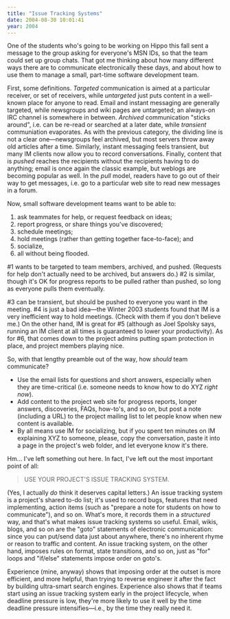```yaml
---
title: "Issue Tracking Systems"
date: 2004-08-30 10:01:41
year: 2004
---
```

One of the students who's going to be working on Hippo this fall sent a message to the group asking for everyone's MSN IDs, so that the team could set up group chats.  That got me thinking about how many different ways there are to communicate electronically these days, and about how to use them to manage a small, part-time software development team.

First, some definitions.  <em>Targeted</em> communication is aimed at a particular receiver, or set of receivers, while <em>untargeted</em> just puts content in a well-known place for anyone to read.  Email and instant messaging are generally targeted, while newsgroups and wiki pages are untargeted; an always-on IRC channel is somewhere in between.  <em>Archived</em> communication "sticks around", i.e. can be re-read or searched at a later date, while <em>transient</em> communiation evaporates.  As with the previous category, the dividing line is not a clear one—newsgroups feel archived, but most servers throw away old articles after a time.  Similarly, instant messaging feels transient, but many IM clients now allow you to record conversations.  Finally, content that is <em>pushed</em> reaches the recipients without the recipients having to do anything; email is once again the classic example, but weblogs are becoming popular as well.  In the <em>pull</em> model, readers have to go out of their way to get messages, i.e. go to a particular web site to read new messages in a forum.

Now, small software development teams want to be able to:
<ol>
  <li>ask teammates for help, or request feedback on ideas;</li>
  <li>report progress, or share things you've discovered;</li>
  <li>schedule meetings;</li>
  <li>hold meetings (rather than getting together face-to-face); and</li>
  <li>socialize,</li>
  <li>all without being flooded.</li>
</ol>
#1 wants to be targeted to team members, archived, and pushed.  (Requests for help don't actually need to be archived, but answers do.)  #2 is similar, though it's OK for progress reports to be pulled rather than pushed, so long as everyone pulls them eventually.

#3 can be transient, but should be pushed to everyone you want in the meeting.  #4 is just a bad idea—the Winter 2003 students found that IM is a very inefficient way to hold meetings.  (Check with them if you don't believe me.)  On the other hand, IM is great for #5 (although as Joel Spolsky says, running an IM client at all times is guaranteed to lower your productivity).  As for #6, that comes down to the project admins putting spam protection in place, and project members playing nice.

So, with that lengthy preamble out of the way, how <em>should</em> team communicate?
<ul>
  <li>Use the email lists for questions and short answers, especially when they are time-critical (i.e. someone needs to know how to do XYZ <em>right now</em>).</li>
  <li>Add content to the project web site for progress reports, longer answers, discoveries, FAQs, how-to's, and so on, but post a note (including a URL) to the project mailing list to let people know when new content is available.</li>
  <li>By all means use IM for socializing, but if you spent ten minutes on IM explaining XYZ to someone, please, copy the conversation, paste it into a page in the project's web folder, and let everyone know it's there.</li>
</ul>
Hm… I've left something out here.  In fact, I've left out the most important point of all:
<blockquote>USE YOUR PROJECT'S ISSUE TRACKING SYSTEM.</blockquote>
(Yes, I actually <em>do</em> think it deserves capital letters.)  An issue tracking system is a project's shared to-do list; it's used to record bugs, features that need implementing, action items (such as "prepare a note for students on how to communicate"), and so on.  What's more, it records them in a <em>structured</em> way, and that's what makes issue tracking systems so useful.  Email, wikis, blogs, and so on are the "goto" statements of electronic communication: since you can put/send data just about anywhere, there's no inherent rhyme or reason to traffic and content.  An issue tracking system, on the other hand, imposes rules on format, state transitions, and so on, just as "for" loops and "if/else" statements impose order on goto's.

Experience (mine, anyway) shows that imposing order at the outset is more efficient, and more helpful, than trying to reverse engineer it after the fact by building ultra-smart search engines.  Experience also shows that if teams start using an issue tracking system early in the project lifecycle, when deadline pressure is low, they're more likely to use it well by the time deadline pressure intensifies—i.e., by the time they really need it.
